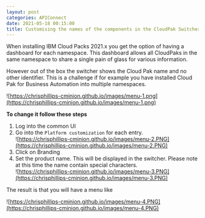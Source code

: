```yaml
---
layout: post
categories: APIConnect
date: 2021-05-18 00:15:00
title: Customising the names of the components in the CloudPak Switcher.
---
```


When installing IBM Cloud Packs 2021.x you get the option of having a dashboard for each namespace. This dashboard allows all CloudPaks in the same namespace to share a single pain of glass for various information.

<!--more-->

However out of the box the switcher shows the Cloud Pak name and no other identifier. This is a challenge if for example you have installed Cloud Pak for Business Automation into multiple namespaces.

![https://chrisphillips-cminion.github.io/images/menu-1.png](https://chrisphillips-cminion.github.io/images/menu-1.png)


**To change it follow these steps**

1. Log into the common UI
2. Go into the `Platform customization` for each entry. <BR> ![https://chrisphillips-cminion.github.io/images/menu-2.PNG](https://chrisphillips-cminion.github.io/images/menu-2.PNG)
3. Click on Branding
4. Set the product name. This will be displayed in the switcher. Please note at this time the name contain special characters.<BR> ![https://chrisphillips-cminion.github.io/images/menu-3.PNG](https://chrisphillips-cminion.github.io/images/menu-3.PNG)


The result is that you will have a menu like

![https://chrisphillips-cminion.github.io/images/menu-4.PNG](https://chrisphillips-cminion.github.io/images/menu-4.PNG)
